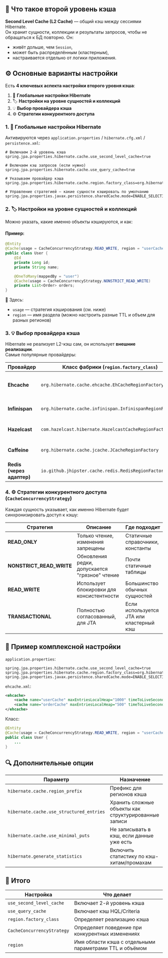 ## 🧩 Что такое второй уровень кэша
**Second Level Cache (L2 Cache)** — общий кэш между сессиями Hibernate.  
Он хранит сущности, коллекции и результаты запросов, чтобы не обращаться к БД повторно.
Он:
- живёт дольше, чем `Session`,
- может быть распределённым (кластерным),
- настраивается отдельно от логики приложения.
## ⚙️ Основные варианты настройки
Есть **4 ключевых аспекта настройки второго уровня кэша**:
1. 🔧 **Глобальные настройки Hibernate**
2. 🏷️ **Настройки на уровне сущностей и коллекций**
3. 💡 **Выбор провайдера кэша**
4. ⚙️ **Стратегии конкурентного доступа**
### 1. 🔧 Глобальные настройки Hibernate
Активируются через `application.properties` / `hibernate.cfg.xml` / `persistence.xml`:
```properties
# Включаем 2-й уровень кэша
spring.jpa.properties.hibernate.cache.use_second_level_cache=true

# Включаем кэш запросов (если нужно)
spring.jpa.properties.hibernate.cache.use_query_cache=true

# Указываем провайдер кэша
spring.jpa.properties.hibernate.cache.region.factory_class=org.hibernate.cache.ehcache.EhCacheRegionFactory

# Управление стратегией — какие сущности кэшировать по умолчанию
spring.jpa.properties.javax.persistence.sharedCache.mode=ENABLE_SELECTIVE
```
### 2. 🏷️ Настройки на уровне сущностей и коллекций
Можно указать, какие именно объекты кэшируются, и как:
#### Пример:
```java
@Entity
@Cache(usage = CacheConcurrencyStrategy.READ_WRITE, region = "userCache")
public class User {
    @Id
    private Long id;
    private String name;

    @OneToMany(mappedBy = "user")
    @Cache(usage = CacheConcurrencyStrategy.NONSTRICT_READ_WRITE)
    private List<Order> orders;
}
```
📘 Здесь:
- `usage` — стратегия кэширования (см. ниже)
- `region` — имя раздела (можно настроить разные TTL и объем для разных регионов)
### 3. 💡 Выбор провайдера кэша
Hibernate не реализует L2-кэш сам, он использует **внешние реализации**.  
Самые популярные провайдеры:

|Провайдер|Класс фабрики (`region.factory_class`)|Особенности|
|---|---|---|
|**Ehcache**|`org.hibernate.cache.ehcache.EhCacheRegionFactory`|Простой, надёжный, файловый или in-memory|
|**Infinispan**|`org.hibernate.cache.infinispan.InfinispanRegionFactory`|Поддерживает распределённый кэш|
|**Hazelcast**|`com.hazelcast.hibernate.HazelcastCacheRegionFactory`|Сетевой, кластерный, для микросервисов|
|**Caffeine**|`org.hibernate.cache.jcache.JCacheRegionFactory`|Через JCache API, быстрый Java-only|
|**Redis (через адаптер)**|`io.github.jhipster.cache.redis.RedisRegionFactory`|Внешний, распределённый, кэш вне JVM|
### 4. ⚙️ Стратегии конкурентного доступа (`CacheConcurrencyStrategy`)
Каждая сущность указывает, как именно Hibernate будет синхронизировать доступ к кэшу:

|Стратегия|Описание|Где подходит|
|---|---|---|
|**READ_ONLY**|Только чтение, изменения запрещены|Статичные справочники, константы|
|**NONSTRICT_READ_WRITE**|Обновления редки, допускается "грязное" чтение|Почти статичные таблицы|
|**READ_WRITE**|Использует блокировки для консистентности|Большинство обычных сущностей|
|**TRANSACTIONAL**|Полностью согласованный, для JTA|Если используется JTA или кластерный кэш|
## 🧱 Пример комплексной настройки
`application.properties`:
```properties
spring.jpa.properties.hibernate.cache.use_second_level_cache=true
spring.jpa.properties.hibernate.cache.region.factory_class=org.hibernate.cache.jcache.JCacheRegionFactory
spring.jpa.properties.javax.persistence.sharedCache.mode=ENABLE_SELECTIVE
```
`ehcache.xml`:
```xml
<ehcache>
    <cache name="userCache" maxEntriesLocalHeap="1000" timeToLiveSeconds="300"/>
    <cache name="orderCache" maxEntriesLocalHeap="500" timeToLiveSeconds="120"/>
</ehcache>
```
Класс:
```java
@Entity
@Cache(usage = CacheConcurrencyStrategy.READ_WRITE, region = "userCache")
public class User {
    ...
}
```
## 🔍 Дополнительные опции

|Параметр|Назначение|
|---|---|
|`hibernate.cache.region_prefix`|Префикс для регионов кэша|
|`hibernate.cache.use_structured_entries`|Хранить сложные объекты как структурированные записи|
|`hibernate.cache.use_minimal_puts`|Не записывать в кэш, если данные уже есть|
|`hibernate.generate_statistics`|Включить статистику по кэш-хитам/промахам|
## 🧠 Итого

|Настройка|Что делает|
|---|---|
|`use_second_level_cache`|Включает 2-й уровень кэша|
|`use_query_cache`|Включает кэш HQL/Criteria|
|`region.factory_class`|Определяет реализацию кэша|
|`CacheConcurrencyStrategy`|Определяет поведение при конкурентных изменениях|
|`region`|Имя области кэша с отдельными параметрами TTL и объёмом|
